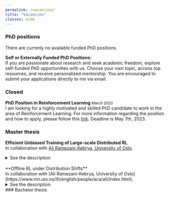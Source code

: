 ```yaml
---
permalink: /vacancies/
title: "Vacancies"
classes: wide
---
```


### PhD positions
There are currenly no available funded PhD positions. 

**Self or Externally Funded PhD Positions:**<br/>
If you are passionate about research and seek academic freedom, explore self-funded PhD opportunities with us. Choose your own topic, access top resources, and receive personalized mentorship. You are encouraged to submit your applications directly to me via email.

### Closed
**PhD Position in Reinforcement Learning** <small class="news-date">March 2023</small>
<br/>I am looking for a highly motivated and skilled PhD candidate to work in the area of Reinforcement Learning. For more information regarding the position and how to apply, please follow this [link](https://jobs.tue.nl/en/vacancy/phd-position-in-reinforcement-learning-990306.html). Deadline is May 7th, 2023. 

### Master thesis
**Efficient Unbiased Training of Large-scale Distributed RL**<br/>
In collaboration with [Ali Ramezani-Kebrya, University of Oslo](https://www.mn.uio.no/ifi/english/people/aca/ali/index.html).
<details>
  <summary>See the description</summary>
  It is widely known that training deep neural networks on huge datasets improves learning. However, huge datasets and deep neural networks can no longer be trained on a single machine. One common solution is to train using distributed systems. In addition to traditional data-centers, in federated learning,  multiple clients, e.g., a few hospitals and thousands of cellphones learn a model without sharing local data to prevent the potential privacy issues.
  <br/>

Several methods have been proposed to accelerate training for classical empirical risk minimization (ERM) in supervised learning and beyond such as gradient (or model update) compression, gradient sparsification, weight quantization/sparsification, and reducing the frequency of communication though multiple local updates. Unbiased vector quantization is in particular an interesting compression method due to both enjoying strong theoretical guarantees along with providing communication efficiency  on the fly, i.e., it converges under the same hyperparameteres tuned for vanilla uncompressed SGD while providing substantial savings in terms of communication costs [1-4].
  <br/>

In this project, we investigate how to accelerate training deep neural networks in distributed reinforcement learning (DRL) [5-10]. In particular, our goal is to show: 1) How can we modify adaptive variants of unbiased quantization schemes tailored to general DRL problems; 2) Can we achieve optimal rate of convergence while establishing strong guarantees on the number of communication bits? 3) Do our new methods show strong empirical performance on deep neural networks and huge datasets, both in terms of performance measures and scalability?
<br/>
This project is available for a master student with a strong background in reinforcement learning. Students should be familiar with reinforcement learning, PyTorch. Familiarity with distributed optimization, MPI, and CUDA is a plus.
  <br/>

[1] Dan Alistarh, Demjan Grubic, Jerry Z. Li, Ryota Tomioka, and Milan Vojnovic. QSGD: Communication-efficient SGD via gradient quantization and encoding. In Proc. NeurIPS, 2017.<br/>

[2] Fartash Faghri, Iman Tabrizian, Ilia Markov, Dan Alistarh, Daniel M. Roy, and Ali  Ramezani-Kebrya. Adaptive gradient quantization for data-parallel SGD. In Proc. NeurIPS, 2020.<br/>

[3] Ali Ramezani-Kebrya, Fartash Faghri, Ilya Markov, Vitalii Aksenov, Dan Alistarh, and Daniel M. Roy. NUQSGD: Provably communication-efficient data-parallel SGD via nonuniform quantization. JMLR, 22(114):1–43, 2021.<br/>

[4] Ali Ramezani-Kebrya, Kimon Antonakopoulos, Igor Krawczuk, Justin Deschenaux, and Volkan Cevher, Distributed Extra-gradient with Optimal Complexity and Communication Guarantees, to appear at ICLR 2023.<br/>
[5] Drew Bagnell and Andrew Ng. On local rewards and scaling distributed reinforcement learning. In Proc. NeurIPS, 2005.<br/>

[6] Eric Liang, Richard Liaw, Robert Nishihara, Philipp Moritz, Roy Fox, Ken Goldberg, Joseph Gonzalez, Michael Jordan, Ion Stoica. RLlib: Abstractions for distributed reinforcement learning. In Proc. ICML, 2018.<br/>

[7] Xiaofeng Fan, Yining Ma, Zhongxiang Dai, Wei Jing, Cheston Tan, and Bryan Kian Hsiang Low. Fault-Tolerant Federated Reinforcement Learning with Theoretical Guarantee. In Proc. NeurIPS, 2021.<br/>

[8] Srivatsan Krishnan, Maximilian Lam, Sharad Chitlangia, Zishen Wan, Gabriel Barth-Maron, Aleksandra Faust, and Vijay Janapa Reddi. QuaRL: Quantization for sustainable reinforcement learning. arXiv:1910.01055, 2021. <br/>

[9] Srivatsan Krishnan, Maximilian Lam, Sharad Chitlangia, Zishen Wan, Gabriel Barth-Maron, Aleksandra Faust, and Vijay Janapa Reddi. Settling the communication complexity for distributed offline reinforcement learning. arXiv:1910.01055, 2022.<br/>

[10] Sajad Khodadadian, Pranay Sharma, Gauri Joshi, and Siva Theja Maguluri. Federated reinforcement learning: Linear speedup under Markovian sampling. In ICML, 2022.<br/>
</details>
<br/>
**Offline RL under Distribution Shifts**<br/>
In collaboration with [Ali Ramezani-Kebrya, University of Oslo](https://www.mn.uio.no/ifi/english/people/aca/ali/index.html).
<details>
  <summary>See the description</summary>
  Distribution shifts between a source and a target domain have been a prominent problem in machine learning for several decades [1-3]. Covariance shift (as well as its assumption) is the most commonly used and studied in theory and practice in distribution shifts [1-3]. Handling covariate shift is a challenging issue. The premise behind such shifts is that data is frequently biased, and this results in distribution shifts that can be estimated by assuming some (unlabelled) knowledge of the target distribution. Density ratio estimation is an important step in various machine learning problems such as learning under covariate shift, learning under noisy labels, anomaly detection, two-sample testing, causal inference, change-point detection, and classification from positive and unlabelled data [1-3].<br/>

The primary challenge in offline RL is successfully handling distributional shifts [4]. Developing efficient and accurate density ratio estimation methods to obtain a consistent estimate of the actual Q-function using data from past interactions with the environment is a major problem in RL [4-7]. <br/>
  
This project is available for a master student with a strong background in reinforcement learning. Students should be familiar with PyTorch. 
<br/>
[1] Masashi Sugiyama, Matthias Krauledat, and Klaus-Robert Müller. Covariate shift adaptation by importance weighted cross validation. JMLR, 8(5):1-21, 2007.<br/>

[2] Takafumi Kanamori and Shohei Hido and Masashi Sugiyama. A least-squares approach to direct importance estimation. JMLR, 10:1–55, 2009.
<br/>
[3] Ali Ramezani-Kebrya, Fanghui Liu, Thomas Pethick, Grigorios Chrysos, and Volkan Cevher. Federated learning under distribution shifts with generalization guarantees. under review.<br/>

[4] https://bair.berkeley.edu/blog/2020/12/07/offline/<br/>
[5] Aviral Kumar, Aurick Zhou, George Tucker, and Sergey Levine. Conservative q-learning for offline reinforcement learning. In Proc. NeurIPS, 2020.<br/>
[6] Masatoshi Uehara, Masahiro Kato, and Shota Yasui. Off-policy evaluation and learning for external validity under a covariate shift. In Proc. NeurIPS, 2020.<br/>
[7] Ilya Kostrikov, Ashvin Nair, and Sergey Levine. Offline reinforcement learning with implicit Q-learning. In Proc. ICLR, 2022.<br/>

</details>
### Bachelor thesis

